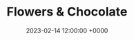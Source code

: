 ---
layout: post
title: "Flowers & Chocolate"
img: flowers-and-chocolate/flowers-and-chocolate-cover.png
date: 2023-02-14 12:00:00 +0000
description: Description
tag: [Comic]
comic:
    - flowers-and-chocolate/flowers-and-chocolate-1.png
    - flowers-and-chocolate/flowers-and-chocolate-2.png
    - flowers-and-chocolate/flowers-and-chocolate-3.png
---